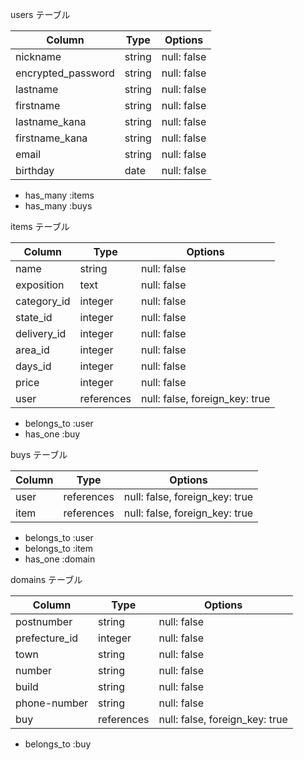 users テーブル

| Column             | Type    | Options     |
| --------           | ------  | ----------- |
| nickname           | string  | null: false |
| encrypted_password | string  | null: false |
| lastname           | string  | null: false |
| firstname          | string  | null: false |
| lastname_kana      | string  | null: false |
| firstname_kana     | string  | null: false |
| email              | string  | null: false |
| birthday           | date    | null: false |

- has_many :items
- has_many :buys

items テーブル

| Column        | Type       | Options     |
| --------      | ------     | ----------- |
| name          | string     | null: false |
| exposition    | text       | null: false |
| category_id   | integer    | null: false |
| state_id      | integer    | null: false |
| delivery_id   | integer    | null: false |
| area_id       | integer    | null: false |
| days_id       | integer    | null: false |
| price         | integer    | null: false |
| user          | references | null: false, foreign_key: true |

- belongs_to :user
- has_one :buy

buys テーブル

| Column    | Type       | Options                        |
| --------  | ------     | ------------------------------ |
| user      | references | null: false, foreign_key: true |
| item      | references | null: false, foreign_key: true |

- belongs_to :user
- belongs_to :item
- has_one :domain

domains テーブル

| Column         | Type       | Options                        |
| --------       | ------     | ------------------------------ |
| postnumber     | string     | null: false                    |
| prefecture_id  | integer    | null: false                    |
| town           | string     | null: false                    |
| number         | string     | null: false                    |
| build          | string     | null: false                    |
| phone-number   | string     | null: false                    |
| buy            | references | null: false, foreign_key: true |

- belongs_to :buy

